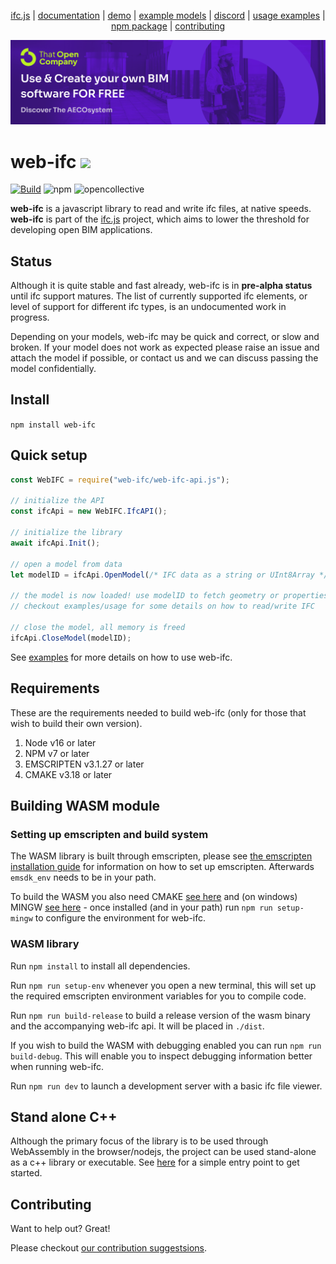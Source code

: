 
<p align="center">
  <a href="https://ifcjs.github.io/info/">ifc.js</a>
  |
  <a href="https://ifcjs.github.io/info/docs/Guide/web-ifc/Introduction">documentation</a>
  |
  <a href="https://ifcjs.github.io/web-ifc/demo">demo</a>
  |
  <a href="https://ifcjs.github.io/web-ifc/examples">example models</a>
  |
  <a href="https://discord.gg/FXfyR4XrKT">discord</a>
  |
  <a href="https://github.com/ifcjs/web-ifc/tree/main/examples/usage/src">usage examples</a>
  |
  <a href="https://www.npmjs.com/package/web-ifc">npm package</a>
  |
  <a href="https://github.com/ifcjs/web-ifc/blob/main/contributing.md">contributing</a>
</p>

<img src="banner.png">
<h1>web-ifc <img src="https://ifcjs.github.io/info/img/logo.svg" width="32"></h1>

[![Build](https://github.com/tomvandig/web-ifc/actions/workflows/build.yml/badge.svg)](https://github.com/tomvandig/web-ifc/actions/workflows/build.yml)
![npm](https://img.shields.io/npm/dw/web-ifc)
![opencollective](https://opencollective.com/ifcjs/tiers/badge.svg)

**web-ifc** is a javascript library to read and write ifc files, at native speeds. **web-ifc** is part of the [ifc.js](https://ifcjs.github.io/info/) project, which aims to lower the threshold for developing open BIM applications.

## Status

Although it is quite stable and fast already, web-ifc is in **pre-alpha status** until ifc support matures. The list of currently supported ifc elements, or level of support for different ifc types, is an undocumented work in progress. 

Depending on your models, web-ifc may be quick and correct, or slow and broken. If your model does not work as expected please raise an issue and attach the model if possible, or contact us and we can discuss passing the model confidentially.

## Install

`npm install web-ifc`

## Quick setup

```JavaScript
const WebIFC = require("web-ifc/web-ifc-api.js");

// initialize the API
const ifcApi = new WebIFC.IfcAPI();

// initialize the library
await ifcApi.Init();

// open a model from data
let modelID = ifcApi.OpenModel(/* IFC data as a string or UInt8Array */, /* optional settings object */, );

// the model is now loaded! use modelID to fetch geometry or properties
// checkout examples/usage for some details on how to read/write IFC

// close the model, all memory is freed
ifcApi.CloseModel(modelID);

```

See [examples](https://github.com/tomvandig/web-ifc/tree/main/examples/usage/src) for more details on how to use web-ifc.

## Requirements

These are the requirements needed to build web-ifc (only for those that wish to build their own version).

1. Node v16 or later
2. NPM v7 or later
3. EMSCRIPTEN v3.1.27 or later
4. CMAKE v3.18 or later

## Building WASM module

### Setting up emscripten and build system

The WASM library is built through emscripten, please see [the emscripten installation guide](https://emscripten.org/docs/getting_started/downloads.html) for information on how to set up emscripten. Afterwards `emsdk_env` needs to be in your path.

To build the WASM you also need CMAKE [see here](https://cmake.org/download/) and (on windows) MINGW [see here](https://sourceforge.net/projects/mingw/) - once installed (and in your path) run `npm run setup-mingw` to configure the environment for web-ifc.

### WASM library

Run `npm install` to install all dependencies.

Run `npm run setup-env` whenever you open a new terminal, this will set up the required emscripten environment variables for you to compile code.

Run `npm run build-release` to build a release version of the wasm binary and the accompanying web-ifc api. It will be placed in `./dist`.

If you wish to build the WASM with debugging enabled you can run `npm run build-debug`. This will enable you to inspect debugging information better when running web-ifc.

Run `npm run dev` to launch a development server with a basic ifc file viewer.

## Stand alone C++

Although the primary focus of the library is to be used through WebAssembly in the browser/nodejs, the project can be used stand-alone as a c++ library or executable. See [here](https://github.com/tomvandig/web-ifc/blob/main/src/wasm/web-ifc-test.cpp) for a simple entry point to get started.

## Contributing

Want to help out? Great!

Please checkout [our contribution suggestsions](https://github.com/tomvandig/web-ifc/blob/main/contributing.md).
